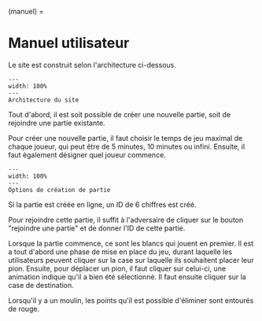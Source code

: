 (manuel) = 

# Manuel utilisateur

Le site est construit selon l'architecture ci-dessous.

```{figure} images/Architecture.png
---
width: 100%
---
Architecture du site
```

Tout d'abord, il est soit possible de créer une nouvelle partie, soit de rejoindre une partie existante. 

Pour créer une nouvelle partie, il faut choisir le temps de jeu maximal de chaque joueur, qui peut être de 5 minutes, 10 minutes ou infini. Ensuite, il faut également désigner quel joueur commence.


```{figure} images/options.png
---
width: 100%
---
Options de création de partie
```
Si la partie est créée en ligne, un ID de 6 chiffres est créé.

Pour rejoindre cette partie, il suffit à l'adversaire de cliquer sur le bouton "rejoindre une partie" et de donner l'ID de cette partie.

Lorsque la partie commence, ce sont les blancs qui jouent en premier. Il est a tout d'abord une phase de mise en place du jeu, durant laquelle les utilisateurs peuvent cliquer sur la case sur laquelle ils souhaitent placer leur pion.
Ensuite, pour déplacer un pion, il faut cliquer sur celui-ci, une animation indique qu'il a bien été sélectionné. Il faut ensuite cliquer sur la case de destination. 

Lorsqu'il y a un moulin, les points qu'il est possible d'éliminer sont entourés de rouge.



